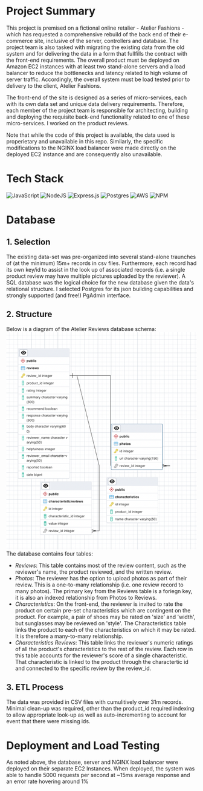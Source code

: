 # Project Summary

This project is premised on a fictional online retalier - Atelier Fashions - which has requested a comprehensive rebuild of the back end of their e-commerce site, inclusive of the server, controllers and database. The project team is also tasked with migrating the existing data from the old system and for delivering the data in a form that fullfills the contract with the front-end requirements. The overall product must be deployed on Amazon EC2 instances with at least two stand-alone servers and a load balancer to reduce the bottlenecks and latency related to high volume of server traffic. Accordingly, the overall system must be load tested prior to delivery to the client, Atelier Fashions.

The front-end of the site is designed as a series of micro-services, each with its own data set and unique data delivery requirements. Therefore, each member of the project team is responsible for architecting, building and deploying the requisite back-end functionality related to one of these micro-services. I worked on the product reviews. 

Note that while the code of this project is available, the data used is properietary and unavailable in this repo. Similarly, the specific modifications to the NGINX load balancer were made directly on the deployed EC2 instance and are consequently also unavailable. 

**<h1 text-decoration='underline'>Tech Stack</h1>**
![JavaScript](https://img.shields.io/badge/javascript-%23323330.svg?style=for-the-badge&logo=javascript&logoColor=%23F7DF1E)
![NodeJS](https://img.shields.io/badge/node.js-6DA55F?style=for-the-badge&logo=node.js&logoColor=white)
![Express.js](https://img.shields.io/badge/express.js-%23404d59.svg?style=for-the-badge&logo=express&logoColor=%2361DAFB)
![Postgres](https://img.shields.io/badge/postgres-%23316192.svg?style=for-the-badge&logo=postgresql&logoColor=white)
![AWS](https://img.shields.io/badge/AWS-%23FF9900.svg?style=for-the-badge&logo=amazon-aws&logoColor=white)
![NPM](https://img.shields.io/badge/NPM-%23000000.svg?style=for-the-badge&logo=npm&logoColor=white)

**<h1 text-decoration='underline'>Database</h1>**

**<h2>1. Selection</h2>** 
The existing data-set was pre-organized into several stand-alone traunches of (at the minimum) 15m+ records in csv files. Furthermore, each record had its own key/id to assist in the look up of associated records (i.e. a single product review may have multiple pictures uploaded by the reviewer). A SQL database was the logical choice for the new database given the data's relational structure.  I selected Postgres for its json building capabilities and strongly supported (and free!) PgAdmin interface. 

**<h2>2. Structure </h2>** 
Below is a diagram of the Atelier Reviews database schema:
![Schema Diagram](./SDC_files/aReviews/ReviewsSchemaDiagram.png) The database contains four tables: 
* *<span>Reviews</span>*: This table contains most of the review content, such as the reviewer's name, the product reviewed, and the written review.
*  *<span>Photos</span>*: The reviewer has the option to upload photos as part of their review. This is a one-to-many relationship (i.e. one review record to many photos). The primary key from the Reviews table is a foriegn key, it is also an indexed relationship from Photos to Reviews.
*  *<span>Characteristics</span>*: On the front-end, the reviewer is invited to rate the product on certain pre-set characteristics which are contingent on the product. For example, a pair of shoes may be rated on 'size' and 'width', but sunglasses may be reviewed on 'style'. The Characteristics table links the product to each of the characteristics on which it may be rated. It is therefore a many-to-many relationship.
*  *<span>Characteristics Reviews</span>*: This table links the reviewer's numeric ratings of all the product's characteristics to the rest of the review. Each row in this table accounts for the reviewer's score of a single characteristic. That characteristic is linked to the product through the charactertic id and connected to the specific review by the review_id.   

**<h2>3. ETL Process </h2>**
The data was provided in CSV files with cumulitively over 31m records. Minimal clean-up was required, other than the product_id required indexing to allow appropriate look-up as well as auto-incrementing to account for event that there were missing ids.

**<h1 text-decoration='underline'>Deployment and Load Testing</h1>**
As noted above, the database, server and NGINX load balancer were deployed on their separate EC2 Instances. When deployed, the system was able to handle 5000 requests per second at ~15ms average response and an error rate hovering around 1%
  

